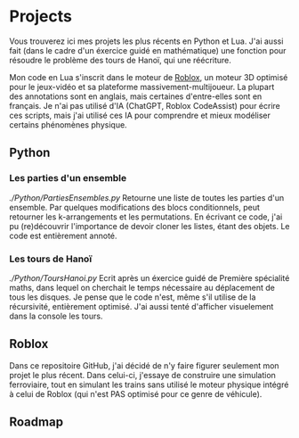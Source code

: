 # Projects

Vous trouverez ici mes projets les plus récents en Python et Lua. J'ai aussi fait (dans le cadre d'un éxercice guidé en mathématique) une fonction pour résoudre le problème des tours de Hanoï, qui une réécriture. 

Mon code en Lua s'inscrit dans le moteur de [Roblox](https://create.roblox.com/docs/fr-fr/platform), un moteur 3D optimisé pour le jeux-vidéo et sa plateforme massivement-multijoueur. La plupart des annotations sont en anglais, mais certaines d'entre-elles sont en français. Je n'ai pas utilisé d'IA (ChatGPT, Roblox CodeAssist) pour écrire ces scripts, mais j'ai utilisé ces IA pour comprendre et mieux modéliser certains phénomènes physique.

## Python

### Les parties d'un ensemble
*./Python/PartiesEnsembles.py*
Retourne une liste de toutes les parties d'un ensemble. Par quelques modifications des blocs conditionnels, peut retourner les k-arrangements et les permutations. En écrivant ce code, j'ai pu (re)découvrir l'importance de devoir cloner les listes, étant des objets. Le code est entièrement annoté.

### Les tours de Hanoï
*./Python/ToursHanoi.py*
Ecrit après un éxercice guidé de Première spécialité maths, dans lequel on cherchait le temps nécessaire au déplacement de tous les disques.
Je pense que le code n'est, même s'il utilise de la récursivité, entièrement optimisé. J'ai aussi tenté d'afficher visuelement dans la console les tours.

## Roblox

Dans ce repositoire GitHub, j'ai décidé de n'y faire figurer seulement mon projet le plus récent. Dans celui-ci, j'essaye de construire une simulation ferroviaire, tout en simulant les trains sans utilisé le moteur physique intégré à celui de Roblox (qui n'est PAS optimisé pour ce genre de véhicule).

### 


## Roadmap
